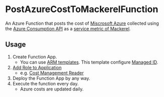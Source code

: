 # PostAzureCostToMackerelFunction

An Azure Function that posts the cost of 
[Miscrosoft Azure](https://azure.microsoft.com/) collected using the 
[Azure Consumption API](https://docs.microsoft.com/ja-jp/rest/api/consumption/) as a 
[service metric of Mackerel](https://mackerel.io/ja/api-docs/entry/service-metrics#post).

## Usage

1. Create Function App.
    - You can use [ARM templates](arm/template.json).
      This template configure [Managed ID](https://docs.microsoft.com/ja-jp/azure/active-directory/managed-identities-azure-resources/overview).
1. [Add Role to Application](https://docs.microsoft.com/ja-jp/azure/role-based-access-control/role-assignments-portal#add-a-role-assignment)
    - e.g. [Cost Management Reader](https://docs.microsoft.com/ja-jp/azure/role-based-access-control/built-in-roles#cost-management-reader)
1. Deploy the Function App by any way. 
1. Execute the function every day.
    - Azure costs are updated daily.

